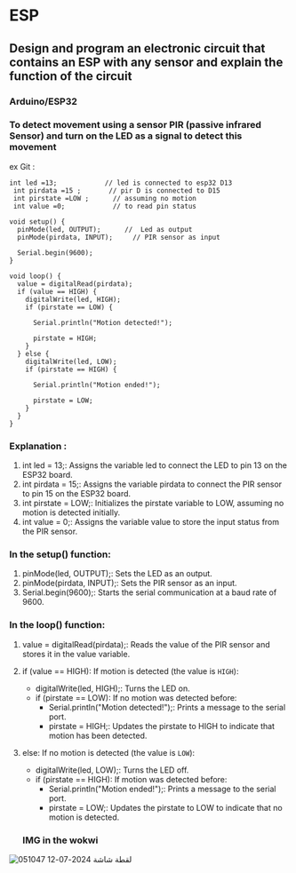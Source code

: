 # ESP
## Design and program an electronic circuit that contains an ESP with any sensor and explain the function of the circuit
### Arduino/ESP32 
### To detect movement using a sensor PIR (passive infrared Sensor) and turn on the LED as a signal to detect this movement 
ex Git :
```
int led =13;            // led is connected to esp32 D13
 int pirdata =15 ;       // pir D is connected to D15
 int pirstate =LOW ;      // assuming no motion 
 int value =0;            // to read pin status 

void setup() {
  pinMode(led, OUTPUT);      //  Led as output
  pinMode(pirdata, INPUT);     // PIR sensor as input

  Serial.begin(9600);
}

void loop() {
  value = digitalRead(pirdata);  
  if (value == HIGH) {           
    digitalWrite(led, HIGH);  
    if (pirstate == LOW) {
     
      Serial.println("Motion detected!");
      
      pirstate = HIGH;
    }
  } else {
    digitalWrite(led, LOW); 
    if (pirstate == HIGH) {
      
      Serial.println("Motion ended!");
     
      pirstate = LOW;
    }
  }
}
```
### Explanation :
1. int led = 13;: Assigns the variable led to connect the LED to pin 13 on the ESP32 board.
2. int pirdata = 15;: Assigns the variable pirdata to connect the PIR sensor to pin 15 on the ESP32 board.
3. int pirstate = LOW;: Initializes the pirstate variable to LOW, assuming no motion is detected initially.
4. int value = 0;: Assigns the variable value to store the input status from the PIR sensor.


### In the setup() function:
1. pinMode(led, OUTPUT);: Sets the LED as an output.
2. pinMode(pirdata, INPUT);: Sets the PIR sensor as an input.
3. Serial.begin(9600);: Starts the serial communication at a baud rate of 9600.

### In the loop() function:
1. value = digitalRead(pirdata);: Reads the value of the PIR sensor and stores it in the value variable.
2. if (value == HIGH): If motion is detected (the value is `HIGH`):
   - digitalWrite(led, HIGH);: Turns the LED on.
   - if (pirstate == LOW): If no motion was detected before:
     - Serial.println("Motion detected!");: Prints a message to the serial port.
     - pirstate = HIGH;: Updates the pirstate to HIGH to indicate that motion has been detected.
3. else: If no motion is detected (the value is `LOW`):
   - digitalWrite(led, LOW);: Turns the LED off.
   - if (pirstate == HIGH): If motion was detected before:
     - Serial.println("Motion ended!");: Prints a message to the serial port.
     - pirstate = LOW;: Updates the pirstate to LOW to indicate that no motion is detected.
    
    ### IMG in the wokwi




![لقطة شاشة 2024-07-12 051047](https://github.com/user-attachments/assets/b7f0e613-cbf4-416b-8836-10c6a5c24fd1)

